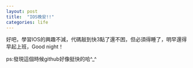 ```yaml
---
layout: post
title:  "IOS晚安!!"
categories: life
---
```

好吧，學習IOS的興趣不減，代碼敲到快3點了還不困，但必須得睡了，明早還得早起上班，Good night！


ps:發現這個時候github好像挺快的哈^_^
